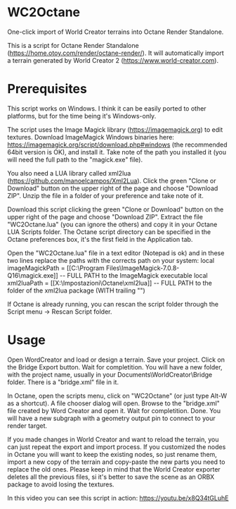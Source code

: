 # WC2Octane
One-click import of World Creator terrains into Octane Render Standalone.

This is a script for Octane Render Standalone (https://home.otoy.com/render/octane-render/). It will automatically import a terrain generated by World Creator 2 (https://www.world-creator.com).

# Prerequisites
This script works on Windows. I think it can be easily ported to other platforms, but for the time being it's Windows-only.

The script uses the Image Magick library (https://imagemagick.org) to edit textures. Download ImageMagick Windows binaries here: https://imagemagick.org/script/download.php#windows (the recommended 64bit version is OK), and install it. Take note of the path you installed it (you will need the full path to the "magick.exe" file).

You also need a LUA library called xml2lua (https://github.com/manoelcampos/Xml2Lua). Click the green "Clone or Download" button on the upper right of the page and choose "Download ZIP". Unzip the file in a folder of your preference and take note of it.

Download this script clicking the green "Clone or Download" button on the upper right of the page and choose "Download ZIP". Extract the file "WC2Octane.lua" (you can ignore the others) and copy it in your Octane LUA Scripts folder. 
The Octane script directory can be specified in the Octane preferences box, it's the first field in the Application tab.

Open the "WC2Octane.lua" file in a text editor (Notepad is ok) and in these two lines replace the paths with the corrects path on your system:
local imageMagickPath = [[C:\Program Files\ImageMagick-7.0.8-Q16\magick.exe]]  -- FULL PATH to the ImageMagick executable
local xml2luaPath = 	[[X:\Impostazioni\Octane\xml2lua\]]	-- FULL PATH to the folder of the xml2lua package (WITH trailing "\")

If Octane is already running, you can rescan the script folder through the Script menu -> Rescan Script folder.

# Usage
Open WordCreator and load or design a terrain. Save your project. Click on the Bridge Export button. Wait for completition. You will have a new folder, with the project name, usually in your Documents\WorldCreator\Bridge folder. There is a "bridge.xml" file in it.

In Octane, open the scripts menu, click on "WC2Octane" (or just type Alt-W as a shortcut). A file chooser dialog will open. Browse to the "bridge.xml" file created by Word Creator and open it. Wait for completition. Done. You will have a new subgraph with a geometry output pin to connect to your render target.

If you made changes in World Creator and want to reload the terrain, you can just repeat the export and import process. If you customized the nodes in Octane you will want to keep the existing nodes, so just rename them, import a new copy of the terrain and copy-paste the new parts you need to replace the old ones. Please keep in mind that the World Creator exporter deletes all the previous files, si it's better to save the scene as an ORBX package to avoid losing the textures.

In this video you can see this script in action:
https://youtu.be/x8Q34tGLuhE

